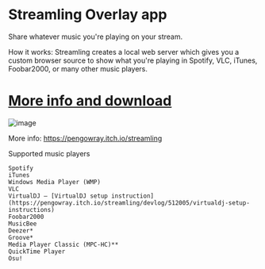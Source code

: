 # Streamling Overlay app

Share whatever music you're playing on your stream.

How it works: Streamling creates a local web server which gives you a custom browser source to show what you're playing in Spotify, VLC, iTunes, Foobar2000, or many other music players.

# [More info and download](https://pengowray.itch.io/streamling)

![image](https://user-images.githubusercontent.com/800133/225167114-d2e08bed-5205-4b0a-96bc-778653df9f77.png)

More info: https://pengowray.itch.io/streamling

Supported music players

    Spotify
    iTunes
    Windows Media Player (WMP)
    VLC
    VirtualDJ — [VirtualDJ setup instruction](https://pengowray.itch.io/streamling/devlog/512005/virtualdj-setup-instructions)
    Foobar2000
    MusicBee
    Deezer*
    Groove*
    Media Player Classic (MPC-HC)**
    QuickTime Player
    Osu!
    
